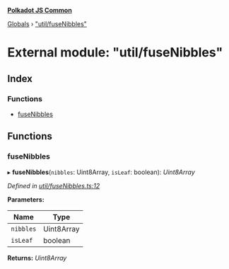 **[Polkadot JS Common](../README.md)**

[Globals](../globals.md) › ["util/fuseNibbles"](_util_fusenibbles_.md)

# External module: "util/fuseNibbles"

## Index

### Functions

* [fuseNibbles](_util_fusenibbles_.md#fusenibbles)

## Functions

###  fuseNibbles

▸ **fuseNibbles**(`nibbles`: Uint8Array, `isLeaf`: boolean): *Uint8Array*

*Defined in [util/fuseNibbles.ts:12](https://github.com/polkadot-js/common/blob/a1c2f03/packages/trie-codec/src/util/fuseNibbles.ts#L12)*

**Parameters:**

Name | Type |
------ | ------ |
`nibbles` | Uint8Array |
`isLeaf` | boolean |

**Returns:** *Uint8Array*